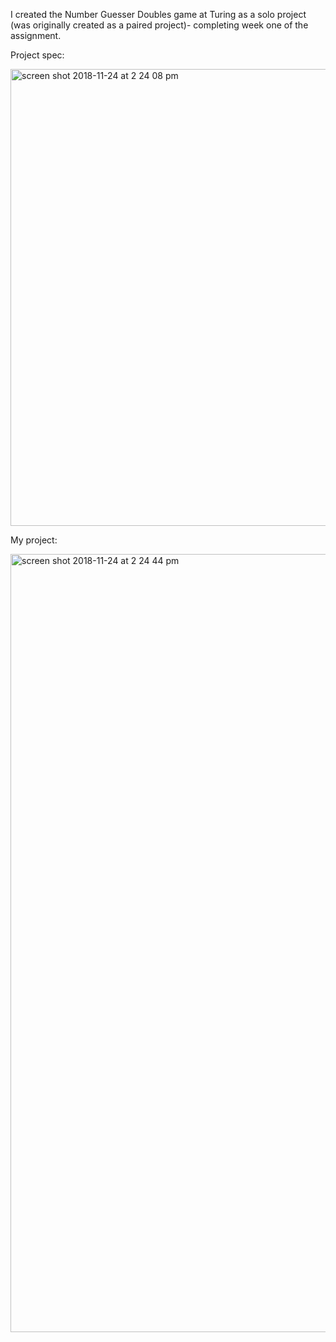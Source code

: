I created the Number Guesser Doubles game at Turing as a solo project (was originally created as a paired project)- completing week one of the assignment.

Project spec:

<img width="731" alt="screen shot 2018-11-24 at 2 24 08 pm" src="https://user-images.githubusercontent.com/40863560/48973091-e2260000-eff4-11e8-8e23-4c7505c9fc47.png">


My project:

<img width="1245" alt="screen shot 2018-11-24 at 2 24 44 pm" src="https://user-images.githubusercontent.com/40863560/48973084-bd318d00-eff4-11e8-8f63-965626c189e5.png">

